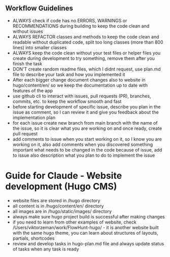 ## Workflow Guidelines
- ALWAYS check if code has no ERRORS, WARNINGS or RECOMMENDATIONS during building to keep the code clean and without issues 
- ALWAYS REFACTOR classes and methods to keep the code clean and readable without duplicated code, split too long classes (more than 800 lines) into smaller classes 
- ALWAYS keep the code clean without your test files or helper files you create during development to try something, remove them after you finish the task
- DON'T create random readme files, which I didnt request, use plan.md file to describe your task and how you implemented it
- After each bigger change document changes also to website in hugo/content/en/ so we keep the documentation up to date with features of the app
- use github cli to interact with issues, pull requests (PR), branches, commits, etc. to keep the workflow smooth and fast
- before starting development of specific issue, describe you plan in the issue as comment, so I can review it and give you feedback about the implementation plan
- for each issue create new branch from main branch with the name of the issue, so it is clear what you are working on and once ready, create pull request
- add comments to issue when you start working on it, so I know you are working on it, also add comments when you discovered something important what needs to be changed in the code because of issue, add to issue also description what you plan to do to implement the issue

# Guide for Claude - Website development (Hugo CMS)

- website files are stored in /hugo directory
- all content is in /hugo/content/en/ directory
- all images are in /hugo/static/images/ directory
- always make sure hugo project build is successful after making changes
- if you need to learn from other examples of website, check /Users/viktorzeman/work/FlowHunt-hugo/ - it is another website built with the same hugo theme, you can learn about structures of layouts, partials, shortcodes
- review and develop tasks in hugo-plan.md file and always update status of tasks when any task is ready